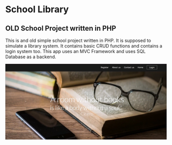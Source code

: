 # School Library

## OLD School Project written in PHP
This is and old simple school project written in PHP. It is supposed to simulate a library system. It contains basic CRUD functions and contains a login system too.
This app uses an MVC Framework and uses SQL Database as a backend.

![Project Logo](img/readme_img.png)
